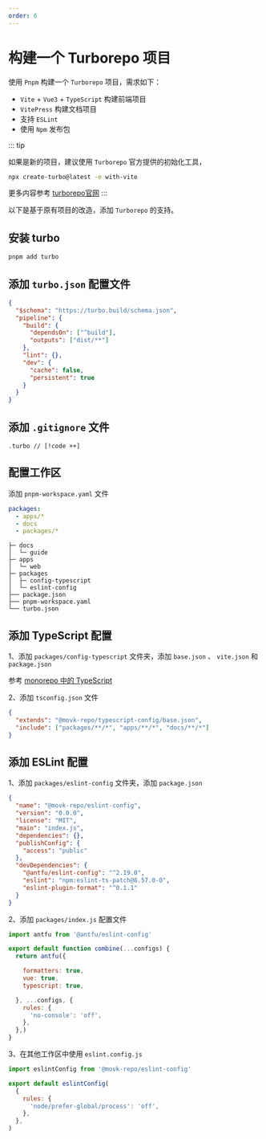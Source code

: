 ```yaml
---
order: 6
---
```


# 构建一个 Turborepo 项目

使用 `Pnpm` 构建一个 `Turborepo` 项目，需求如下：

- `Vite` + `Vue3` + `TypeScript` 构建前端项目
- `VitePress` 构建文档项目
- 支持 `ESLint`
- 使用 `Npm` 发布包

::: tip

如果是新的项目，建议使用 `Turborepo` 官方提供的初始化工具，

```sh
npx create-turbo@latest -e with-vite
```

更多内容参考 [turborepo官网](https://turbo.build/repo/docs/handbook)
:::

以下是基于原有项目的改造，添加 `Turborepo` 的支持。

## 安装 turbo

```sh
pnpm add turbo
```

## 添加 `turbo.json` 配置文件

```json
{
  "$schema": "https://turbo.build/schema.json",
  "pipeline": {
    "build": {
      "dependsOn": ["^build"],
      "outputs": ["dist/**"]
    },
    "lint": {},
    "dev": {
      "cache": false,
      "persistent": true
    }
  }
}
```

## 添加 `.gitignore` 文件

```text
.turbo // [!code ++]
```

## 配置工作区

添加 `pnpm-workspace.yaml` 文件

```yaml
packages:
  - apps/*
  - docs
  - packages/*
```

```text
├─ docs
│  └─ guide
├─ apps
│  └─ web
├─ packages
│  ├─ config-typescript
│  └─ eslint-config
├── package.json
├── pnpm-workspace.yaml
└── turbo.json
```

## 添加 TypeScript 配置

1、添加 `packages/config-typescript` 文件夹，添加 `base.json` 、 `vite.json` 和 `package.json`

参考 [monorepo 中的 TypeScript](https://turbo.build/repo/docs/handbook/linting/typescript)

2、添加 `tsconfig.json` 文件

```json
{
  "extends": "@movk-repo/typescript-config/base.json",
  "include": ["packages/**/*", "apps/**/*", "docs/**/*"]
}
```

## 添加 ESLint 配置

1、添加 `packages/eslint-config` 文件夹，添加 `package.json`

```json
{
  "name": "@movk-repo/eslint-config",
  "version": "0.0.0",
  "license": "MIT",
  "main": "index.js",
  "dependencies": {},
  "publishConfig": {
    "access": "public"
  },
  "devDependencies": {
    "@antfu/eslint-config": "^2.19.0",
    "eslint": "npm:eslint-ts-patch@8.57.0-0",
    "eslint-plugin-format": "^0.1.1"
  }
}
```

2、添加 `packages/index.js` 配置文件

```js
import antfu from '@antfu/eslint-config'

export default function combine(...configs) {
  return antfu({

    formatters: true,
    vue: true,
    typescript: true,

  }, ...configs, {
    rules: {
      'no-console': 'off',
    },
  },)
}
```

3、在其他工作区中使用 `eslint.config.js`

```js
import eslintConfig from '@movk-repo/eslint-config'

export default eslintConfig(
  {
    rules: {
      'node/prefer-global/process': 'off',
    },
  },
)
```
